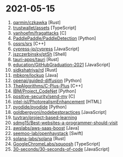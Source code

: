 # 2021-05-15

1. [qarmin/czkawka](https://github.com/qarmin/czkawka "Multi functional app to find duplicates, empty folders, similar images etc.") [Rust]
2. [trustwallet/assets](https://github.com/trustwallet/assets "A comprehensive, up-to-date collection of information about several thousands (!) of crypto tokens.") [TypeScript]
3. [vanhoefm/fragattacks](https://github.com/vanhoefm/fragattacks "") [C]
4. [PaddlePaddle/PaddleDetection](https://github.com/PaddlePaddle/PaddleDetection "Object detection and instance segmentation toolkit based on PaddlePaddle.") [Python]
5. [ossrs/srs](https://github.com/ossrs/srs "SRS is a simple, high efficiency and realtime video server, supports RTMP/WebRTC/HLS/HTTP-FLV/SRT/GB28181.") [C++]
6. [cypress-io/cypress](https://github.com/cypress-io/cypress "Fast, easy and reliable testing for anything that runs in a browser.") [JavaScript]
7. [jszczerbinsky/ptSh](https://github.com/jszczerbinsky/ptSh "Let your shell commands look prettier") [Shell]
8. [tauri-apps/tauri](https://github.com/tauri-apps/tauri "Build smaller, faster, and more secure desktop applications with a web frontend.") [Rust]
9. [education/GitHubGraduation-2021](https://github.com/education/GitHubGraduation-2021 "Join the GitHub Graduation Yearbook and walk the stage on June 5.") [JavaScript]
10. [sidkshatriya/rd](https://github.com/sidkshatriya/rd "rd is a record/replay debugger written in rust") [Rust]
11. [mbkore/lockup](https://github.com/mbkore/lockup "A proof-of-concept Android application to detect and defeat some of the Cellebrite UFED forensic toolkit extraction techniques.") [Java]
12. [openai/guided-diffusion](https://github.com/openai/guided-diffusion "") [Python]
13. [TheAlgorithms/C-Plus-Plus](https://github.com/TheAlgorithms/C-Plus-Plus "Collection of various algorithms in mathematics, machine learning, computer science and physics implemented in C++ for educational purposes.") [C++]
14. [IBM/Project_CodeNet](https://github.com/IBM/Project_CodeNet "This repository is to support contributions for tools for the Project CodeNet dataset hosted in DAX") [Python]
15. [positive-security/send-my](https://github.com/positive-security/send-my "Upload arbitrary data via Apple's Find My network.") [C]
16. [intel-isl/PhotorealismEnhancement](https://github.com/intel-isl/PhotorealismEnhancement "Code & Data for Enhancing Photorealism Enhancement") [HTML]
17. [pyodide/pyodide](https://github.com/pyodide/pyodide "Python with the scientific stack, compiled to WebAssembly.") [Python]
18. [goldbergyoni/nodebestpractices](https://github.com/goldbergyoni/nodebestpractices "✅ The Node.js best practices list (May 2021)") [JavaScript]
19. [tuvtran/project-based-learning](https://github.com/tuvtran/project-based-learning "Curated list of project-based tutorials") 
20. [sdmg15/Best-websites-a-programmer-should-visit](https://github.com/sdmg15/Best-websites-a-programmer-should-visit "🔗 Some useful websites for programmers.") 
21. [awslabs/aws-saas-boost](https://github.com/awslabs/aws-saas-boost "") [Java]
22. [seemoo-lab/openhaystack](https://github.com/seemoo-lab/openhaystack "Build your own 'AirTags' 🏷 today! Framework for tracking personal Bluetooth devices via Apple's massive Find My network.") [Swift]
23. [solana-labs/solana](https://github.com/solana-labs/solana "Web-Scale Blockchain for fast, secure, scalable, decentralized apps and marketplaces.") [Rust]
24. [GoogleChromeLabs/squoosh](https://github.com/GoogleChromeLabs/squoosh "Make images smaller using best-in-class codecs, right in the browser.") [TypeScript]
25. [30-seconds/30-seconds-of-code](https://github.com/30-seconds/30-seconds-of-code "Short JavaScript code snippets for all your development needs") [JavaScript]
